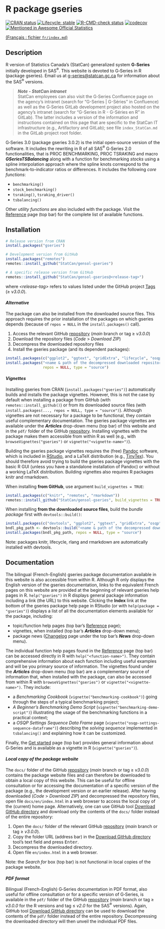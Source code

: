 
<!-- index.md is generated from index.Rmd. Please edit that file -->

# R package gseries

<!-- badges: start -->

[![CRAN
status](https://www.r-pkg.org/badges/version/gseries)](https://cran.r-project.org/package=gseries)
[![Lifecycle:
stable](man/figures/lifecycle-stable.svg)](https://lifecycle.r-lib.org/articles/stages.html)
[![R-CMD-check
status](https://github.com/StatCan/gensol-gseries/actions/workflows/R-CMD-check.yaml/badge.svg?branch=main)](https://github.com/StatCan/gensol-gseries/actions/workflows/R-CMD-check.yaml?query=branch%3Amain)
[![codecov](https://codecov.io/gh/StatCan/gensol-gseries/branch/main/graph/badge.svg?token=ZUL7LPM7EV)](https://app.codecov.io/gh/StatCan/gensol-gseries?branch=main)
[![Mentioned in Awesome Official
Statistics](https://awesome.re/mentioned-badge.svg)](https://github.com/SNStatComp/awesome-official-statistics-software)

<!-- badges: end -->
<!-- Display a link to the French `index.md' file (only when rendering an HTML document)
     &#10;     => the Pandoc "fenced_div" below (::: {.pkgdown-devel} <...> :::) is used to avoid 
        having the link generated in the pkgdown website home page
     => the link would only show in the "development" version of the pkgdown website
        (`development: mode: devel` in `_pkdown.yml` or `development: mode: auto` with a 4-level 
        version number in the DESCRIPTION file), which we do not use for gseries (we set 
        `development: mode: release` in `_pkdown.yml`, resulting in a single "release" website 
        regardless of the version number -->

<div class="pkgdown-devel">

[(Français : fichier `fr/index.md`)](fr/index.md)

</div>

## Description

R version of Statistics Canada’s (StatCan) generalized system
**G‑Series** initially developed in SAS<sup>®</sup>. This website is
devoted to G‑Series in R (package gseries). Email us at
<g-series@statcan.gc.ca> for information about the SAS<sup>®</sup>
versions.

> ***Note - StatCan intranet***  
> StatCan employees can also visit the G‑Series Confluence page on the
> agency’s intranet (search for “G-Series \| G-Séries” in Confluence) as
> well as the G‑Series GitLab development project also hosted on the
> agency’s intranet (search for “G-Series in R - G-Séries en R” in
> GitLab). The latter includes a version of the information and
> instructions contained on this page that are specific to the StatCan
> IT infrastructure (e.g., Artifactory and GitLab); see file
> `index_StatCan.md` in the GitLab project root folder.

G‑Series 3.0 (package gseries 3.0.2) is the initial open-source version
of the software. It includes the rewriting in R of all SAS<sup>®</sup>
G‑Series 2.0 functionalities, that is PROC BENCHMARKING, PROC TSRAKING
and macro ***GSeriesTSBalancing*** along with a function for
benchmarking *stocks* using a spline interpolation approach where the
spline knots correspond to the benchmark-to-indicator ratios or
differences. It includes the following *core functions*:

- `benchmarking()`
- `stock_benchmarking()`
- `tsraking()`, `tsraking_driver()`
- `tsbalancing()` <br>

Other *utility functions* are also included with the package. Visit the
[Reference](./reference/index.html) page (top bar) for the complete list
of available functions.

## Installation

``` r
# Release version from CRAN 
install.packages("gseries")

# Development version from GitHub
install.packages("remotes")
remotes::install_github("StatCan/gensol-gseries")

# A specific release version from GitHub
remotes::install_github("StatCan/gensol-gseries@<release-tag>")
```

where *\<release-tag\>* refers to values listed under the GitHub project
[Tags](https://github.com/StatCan/gensol-gseries/tags) ($\geq$
*v3.0.0*).

#### *Alternative*

The package can also be installed from the downloaded source files. This
approach requires the prior installation of the packages on which
gseries depends (because of `repos = NULL` in the `install.packages()`
call).

1.  Access the relevant GitHub
    [repository](https://github.com/StatCan/gensol-gseries) (*main*
    branch or tag $\geq$ *v3.0.0*)
2.  Download the repository files (*Code* \> *Download ZIP*)
3.  Decompress the downloaded repository files
4.  Install the gseries package (and its dependent packages):

``` r
install.packages(c("ggplot2", "ggtext", "gridExtra", "lifecycle", "osqp", "rlang", "xmpdf"))
install.packages("<name & path of the decompressed downloaded repository files>",
                 repos = NULL, type = "source")
```

#### *Vignettes*

Installing gseries from CRAN (`install.packages("gseries")`)
automatically builds and installs the package vignettes. However, this
is not the case by default when installing a package from GitHub (with
`remotes::install_github()`) or from its downloaded source files (with
`install.packages(..., repos = NULL, type = "source")`). Although
vignettes are not necessary for a package to be functional, they contain
useful complementary documentation. The gseries package vignettes are
available under the ***Articles*** drop-down menu (top bar) of this
website and in the `pdf/` folder of the GitHub
[repository](https://github.com/StatCan/gensol-gseries). Installing
vignettes with the package makes them accessible from within R as well
(e.g., with `browseVignettes("gseries")` or
`vignette("<vignette-name>")`).

Building the gseries package vignettes requires the (free)
[Pandoc](https://pandoc.org/) software, which is included in
[RStudio](https://posit.co/downloads/), and a LaTeX distribution (e.g.,
[TinyTex](https://github.com/rstudio/tinytex-releases)). You should
therefore avoid trying to build the gseries package vignettes with the
basic R GUI (unless you have a standalone installation of Pandoc) or
without a working LaTeX distribution. Building vignettes also requires R
packages knitr and rmarkdown.

When installing **from GitHub**, use argument `build_vignettes = TRUE`:

``` r
install.packages(c("knitr", "remotes", "rmarkdown"))
remotes::install_github("StatCan/gensol-gseries", build_vignettes = TRUE)
```

When installing **from the downloaded source files**, build the *bundle
package* first with `devtools::build()`:

``` r
install.packages(c("devtools", "ggplot2", "ggtext", "gridExtra", "osqp", "xmpdf"))
bndl_pkg_path <- devtools::build("<name & path of the decompressed downloaded repository files>")
install.packages(bndl_pkg_path, repos = NULL, type = "source")
```

Note: packages knitr, lifecycle, rlang and rmarkdown are automatically
installed with devtools.

## Documentation

The bilingual (French-English) gseries package documentation available
in this website is also accessible from within R. Although R only
displays the English version of the gseries documentation, links to the
equivalent French pages on this website are provided at the beginning of
relevant gseries help pages in R. `help("gseries")` in R displays
general package information including a link (the URL) to this website.
Clicking the **Index** link at the bottom of the gseries package help
page in RStudio (or with `help(package = "gseries")`) displays a list of
all the documentation elements available for the package, including:

- topic/function help pages (top bar’s
  [Reference](./reference/index.html) page);
- vignettes, when installed (top bar’s ***Articles*** drop-down menu);
- package news ([Changelog](./news/index.html) page under the top bar’s
  ***News*** drop-down menu).

The individual function help pages found in the
[Reference](./reference/index.html) page (top bar) can be accessed
directly in R with `help("<function-name>")`. They contain comprehensive
information about each function including useful examples and will be
you primary source of information. The vignettes found under the
***Articles*** drop-down menu (top bar) are a complementary source of
information that, when installed with the package, can also be accessed
from within R with `browseVignettes("gseries")` or
`vignette("<vignette-name>")`. They include:

- a *Benchmarking Cookbook* (`vignette("benchmarking-cookbook")`) going
  through the steps of a typical benchmarking project;
- *A Beginner’s Benchmarking Demo Script*
  (`vignette("benchmarking-demo-script")`) illustrating the usage of the
  benchmarking functions in a practical context;
- a *OSQP Settings Sequence Data Frame* page
  (`vignette("osqp-settings-sequence-dataframe")`) describing the
  *solving sequence* implemented in `tsbalancing()` and explaining how
  it can be customized.

Finally, the [Get started](./articles/gseries.html) page (top bar)
provides general information about G‑Series and is available as a
vignette in R (`vignette("gseries")`).

#### *Local copy of the package website*

The `docs/` folder of the GitHub
[repository](https://github.com/StatCan/gensol-gseries) (*main* branch
or tag $\geq$ *v3.0.0*) contains the package website files and can
therefore be downloaded to obtain a local copy of this website. This can
be useful for offline consultation or for accessing the documentation of
a specific version of the package (e.g., the development version or an
earlier release). After having downloaded (*Code* \> *Download ZIP*) and
decompressed the repository files, open file `docs/en/index.html` in a
web browser to access the local copy of the (current) home page.
Alternatively, one can use GitHub tool [Download GitHub
directory](https://download-directory.github.io/) and download only the
contents of the `docs/` folder instead of the entire repository:

1.  Open the `docs/` folder of the relevant GitHub
    [repository](https://github.com/StatCan/gensol-gseries) (*main*
    branch or tag $\geq$ *v3.0.0*).
2.  Copy the folder URL (address bar) in the [Download GitHub
    directory](https://download-directory.github.io/) tool’s text field
    and press <kbd>Enter</kbd>.
3.  Decompress the downloaded directory.
4.  Open file `en/index.html` in a web browser.

Note: the *Search for* box (top bar) is not functional in local copies
of the package website.

#### *PDF format*

Bilingual (French-English) G‑Series documentation in PDF format, also
useful for offline consultation or for a specific version of G‑Series,
is available in the `pdf/` folder of the GitHub
[repository](https://github.com/StatCan/gensol-gseries) (*main* branch
or tag $\geq$ *v3.0.0* for the R versions and tag $\leq$ *v2.0* for the
SAS<sup>®</sup> versions). Again, GitHub tool [Download GitHub
directory](https://download-directory.github.io/) can be used to
download the contents of the `pdf/` folder instead of the entire
repository. Decompressing the downloaded directory will then unveil the
individual PDF files.

